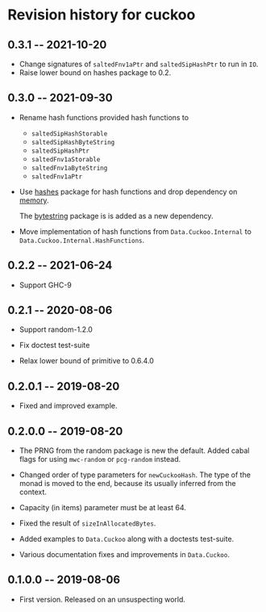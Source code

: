 # Revision history for cuckoo

## 0.3.1 -- 2021-10-20

*   Change signatures of `saltedFnv1aPtr` and `saltedSipHashPtr` to
    run in `IO`.
*   Raise lower bound on hashes package to 0.2.


## 0.3.0 -- 2021-09-30

*   Rename hash functions provided hash functions to

    *   `saltedSipHashStorable`
    *   `saltedSipHashByteString`
    *   `saltedSipHashPtr`
    *   `saltedFnv1aStorable`
    *   `saltedFnv1aByteString`
    *   `saltedFnv1aPtr`

*   Use [hashes](https://hackage.haskell.org/package/hashes) package for hash
    functions and drop dependency on
    [memory](https://hackage.haskell.org/package/memory).

    The [bytestring](https://hackage.haskell.org/package/bytestring) package is
    is added as a new dependency.

*   Move implementation of hash functions from
    `Data.Cuckoo.Internal` to `Data.Cuckoo.Internal.HashFunctions`.

## 0.2.2 -- 2021-06-24

* Support GHC-9

## 0.2.1 -- 2020-08-06

* Support random-1.2.0

* Fix doctest test-suite

* Relax lower bound of primitive to 0.6.4.0

## 0.2.0.1 -- 2019-08-20

* Fixed and improved example.

## 0.2.0.0 -- 2019-08-20

* The PRNG from the random package is new the default. Added cabal flags for
  using `mwc-random` or `pcg-random` instead.

* Changed order of type parameters for `newCuckooHash`. The type of the monad is
  moved to the end, because its usually inferred from the context.

* Capacity (in items) parameter must be at least 64.

* Fixed the result of `sizeInAllocatedBytes`.

* Added examples to `Data.Cuckoo` along with a doctests test-suite.

* Various documentation fixes and improvements in `Data.Cuckoo`.

## 0.1.0.0 -- 2019-08-06

* First version. Released on an unsuspecting world.
